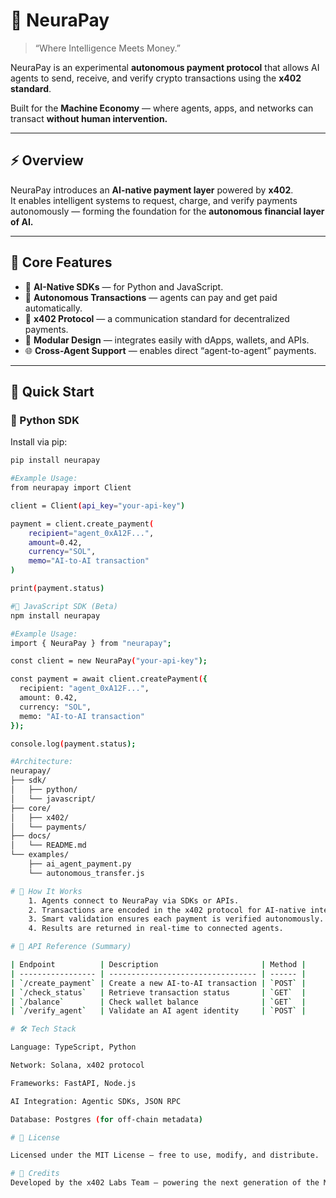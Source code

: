 # 🧠 NeuraPay

> “Where Intelligence Meets Money.”

NeuraPay is an experimental **autonomous payment protocol** that allows AI agents to send, receive, and verify crypto transactions using the **x402 standard**.

Built for the **Machine Economy** — where agents, apps, and networks can transact **without human intervention.**

---

## ⚡ Overview

NeuraPay introduces an **AI-native payment layer** powered by **x402**.  
It enables intelligent systems to request, charge, and verify payments autonomously — forming the foundation for the **autonomous financial layer of AI.**

---

## 💎 Core Features

- 🧠 **AI-Native SDKs** — for Python and JavaScript.  
- 🤖 **Autonomous Transactions** — agents can pay and get paid automatically.  
- 🔗 **x402 Protocol** — a communication standard for decentralized payments.  
- 🧩 **Modular Design** — integrates easily with dApps, wallets, and APIs.  
- 🌐 **Cross-Agent Support** — enables direct “agent-to-agent” payments.  

---

## 🚀 Quick Start

### 🐍 Python SDK

Install via pip:

```bash
pip install neurapay

#Example Usage:
from neurapay import Client

client = Client(api_key="your-api-key")

payment = client.create_payment(
    recipient="agent_0xA12F...",
    amount=0.42,
    currency="SOL",
    memo="AI-to-AI transaction"
)

print(payment.status)

#🧩 JavaScript SDK (Beta)
npm install neurapay

#Example Usage:
import { NeuraPay } from "neurapay";

const client = new NeuraPay("your-api-key");

const payment = await client.createPayment({
  recipient: "agent_0xA12F...",
  amount: 0.42,
  currency: "SOL",
  memo: "AI-to-AI transaction"
});

console.log(payment.status);

#Architecture:
neurapay/
├── sdk/
│   ├── python/
│   └── javascript/
├── core/
│   ├── x402/
│   └── payments/
├── docs/
│   └── README.md
└── examples/
    ├── ai_agent_payment.py
    └── autonomous_transfer.js

# 🧠 How It Works
    1. Agents connect to NeuraPay via SDKs or APIs.
    2. Transactions are encoded in the x402 protocol for AI-native interoperability.
    3. Smart validation ensures each payment is verified autonomously.
    4. Results are returned in real-time to connected agents.

# 🧩 API Reference (Summary)

| Endpoint          | Description                       | Method |
| ----------------- | --------------------------------- | ------ |
| `/create_payment` | Create a new AI-to-AI transaction | `POST` |
| `/check_status`   | Retrieve transaction status       | `GET`  |
| `/balance`        | Check wallet balance              | `GET`  |
| `/verify_agent`   | Validate an AI agent identity     | `POST` |

# 🛠 Tech Stack

Language: TypeScript, Python

Network: Solana, x402 protocol

Frameworks: FastAPI, Node.js

AI Integration: Agentic SDKs, JSON RPC

Database: Postgres (for off-chain metadata)

# 🔐 License

Licensed under the MIT License — free to use, modify, and distribute.

# 💜 Credits
Developed by the x402 Labs Team — powering the next generation of the Machine Economy.

